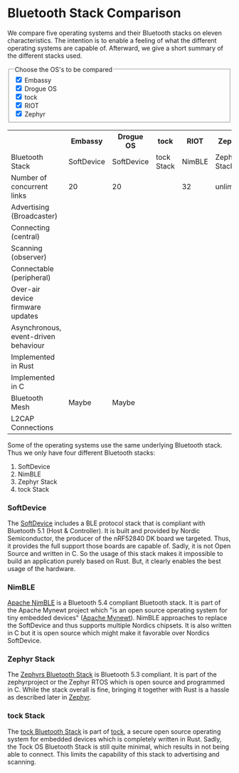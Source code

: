 # Bluetooth Stack Comparison
We compare five operating systems and their Bluetooth stacks on eleven characteristics. The intention is to enable a feeling of what the different operating systems are capable of. Afterward, we give a short summary of the different stacks used.

<!-- Checkboxes to toggle the visibility of the columns of the table -->
<fieldset id="Checkboxes">
  <legend>Choose the OS's to be compared </legend>
  <div>
    <input type="checkbox" id="embassy" name="interest" value="embassy"checked/>
    <label for="embassy">Embassy</label>
  </div>
  <div>
    <input type="checkbox" id="drogue" name="interest" value="drogue" checked/>
    <label for="drogue">Drogue OS</label>
  </div>
  <div>
    <input type="checkbox" id="tock" name="interest" value="tock" checked/>
    <label for="tock">tock</label>
  </div>
  <div>
    <input type="checkbox" id="riot" name="interest" value="riot" checked/>
    <label for="riot">RIOT</label>
  </div>
  <div>
    <input type="checkbox" id="zephyr" name="interest" value="zephyr" checked/>
    <label for="zephyr">Zephyr</label>
  </div>
</fieldset>

<!-- The actual table -->
<table text-align="left" style="width: 100%;">
<!-- Assigning ids to each column to be able to collapse them with javascript later -->
<colgroup>
    <col span = "1">
    <col id="em_tab" span="1" style=visibility:visible>
    <col id="dr_tab" span="1" style=visibility:visible>
    <col id="to_tab" span="1" style=visibility:visible>
    <col id="ri_tab" span="1" style=visibility:visible>
    <col id="ze_tab" span="1" style=visibility:visible>
  </colgroup>
<!-- Content of the table -->
<tr>
<th></th>
<th>Embassy</th>
<th>Drogue OS</th>
<th>tock</th>
<th>RIOT</th>
<th>Zephyr</th>
</tr>
<tr>
<td>Bluetooth Stack</td>
<td>SoftDevice</td>
<td>SoftDevice</td>
<td>tock Stack</td>
<td>NimBLE</td>
<td>Zephyr Stack</td>
</tr>
<tr>
<td>Number of concurrent links</td>
<td>20</td>
<td>20</td>
<td><i class="fa fa-xmark"></i></td>
<td>32</td>
<td>unlimited</td>
</tr>
<tr>
<td>Advertising (Broadcaster)</td>
<td><i class="fa fa-check"></i></td>
<td><i class="fa fa-check"></i></td>
<td><i class="fa fa-check"></i></td>
<td><i class="fa fa-check"></i></td>
<td><i class="fa fa-check"></i></td>
</tr>
<tr>
<td>Connecting (central)</td>
<td><i class="fa fa-check"></i></td>
<td><i class="fa fa-check"></i></td>
<td><i class="fa fa-xmark"></i></td>
<td><i class="fa fa-check"></i></td>
<td><i class="fa fa-check"></i></td>
</tr>
<tr>
<td>Scanning (observer)</td>
<td><i class="fa fa-check"></i></td>
<td><i class="fa fa-check"></i></td>
<td><i class="fa fa-check"></i></td>
<td><i class="fa fa-check"></i></td>
<td><i class="fa fa-check"></i></td>
</tr>
<tr>
<td>Connectable (peripheral)</td>
<td><i class="fa fa-check"></i></td>
<td><i class="fa fa-check"></i></td>
<td><i class="fa fa-xmark"></i></td>
<td><i class="fa fa-check"></i></td>
<td><i class="fa fa-check"></i></td>
</tr>
<tr>
<td>Over-air device firmware updates</td>
<td><i class="fa fa-check"></i></td>
<td><i class="fa fa-check"></i></td>
<td><i class="fa fa-xmark"></i></td>
<td><i class="fa fa-xmark"></i></td>
<td><i class="fa fa-xmark"></i></td>
</tr>
<tr>
<td>Asynchronous, event-driven behaviour</td>
<td><i class="fa fa-check"></i></td>
<td><i class="fa fa-check"></i></td>
<td><i class="fa fa-xmark"></i></td>
<td><i class="fa fa-xmark"></i></td>
<td><i class="fa fa-xmark"></i></td>
</tr>
<tr>
<td>Implemented in Rust</td>
<td><i class="fa fa-xmark"></i></td>
<td><i class="fa fa-xmark"></i></td>
<td><i class="fa fa-check"></i></td>
<td><i class="fa fa-xmark"></i></td>
<td><i class="fa fa-xmark"></i></td>
</tr>
<tr>
<td>Implemented in C</td>
<td><i class="fa fa-check"></i></td>
<td><i class="fa fa-check"></i></td>
<td><i class="fa fa-xmark"></i></td>
<td><i class="fa fa-check"></i></td>
<td><i class="fa fa-check"></i></td>
</tr>
<tr>
<td>Bluetooth Mesh</td>
<td>Maybe</i></td>
<td>Maybe</td>
<td><i class="fa fa-xmark"></i></td>
<td><i class="fa fa-check"></i></td>
<td><i class="fa fa-check"></i></td>
</tr>
<tr>
<td>L2CAP Connections</td>
<td><i class="fa fa-check"></i></td>
<td><i class="fa fa-check"></i></td>
<td><i class="fa fa-xmark"></i></td>
<td><i class="fa fa-check"></i></td>
<td><i class="fa fa-check"></i></td>
</tr>
</table>  

Some of the operating systems use the same underlying Bluetooth stack. Thus we only have four different Bluetooth stacks:
1. SoftDevice
2. NimBLE
3. Zephyr Stack
4. tock Stack

### SoftDevice
The [SoftDevice](https://infocenter.nordicsemi.com/index.jsp?topic=%2Fsds_s140%2FSDS%2Fs1xx%2Fble_protocol_stack%2Fble_protocol_stack.html) includes a BLE protocol stack that is compliant with Bluetooth 5.1 (Host & Controller). It is built and provided by Nordic Semiconductor, the  producer of the nRF52840 DK board we targeted. Thus, it provides the full support those boards are capable of. Sadly, it is not Open Source and written in C. So the usage of this stack makes it impossible to build an application purely based on Rust. But, it clearly enables the best usage of the hardware.

### NimBLE
[Apache NimBLE](https://github.com/apache/mynewt-nimble) is a Bluetooth 5.4 compliant Bluetooth stack. It is part of the Apache Mynewt project which "is an open source operating system for tiny embedded devices" ([Apache Mynewt](https://github.com/apache/mynewt-core)). NimBLE approaches to replace the SoftDevice and thus supports multiple Nordics chipsets. It is also written in C but it is open source which might make it favorable over Nordics SoftDevice.

### Zephyr Stack
The [Zephyrs Bluetooth Stack](https://docs.zephyrproject.org/latest/connectivity/bluetooth/overview.html) is Bluetooth 5.3 compliant. It is part of the zephyrproject or the Zephyr RTOS which is open source and programmed in C. While the stack overall is fine, bringing it together with Rust is a hassle as described later in [Zephyr](../zephyr/README.md).

### tock Stack
The [tock Bluetooth Stack](https://github.com/tock/tock/blob/master/doc/BluetoothLEStack.md) is part of [tock](https://github.com/tock/tock), a secure open source operating system for embedded devices which is completely written in Rust. Sadly, the Tock OS Bluetooth Stack is still quite minimal, which results in not being able to connect. This limits the capability of this stack to advertising and scanning.

<!-- Javascript part to toggle the visibility of the columns -->
<!-- Yes, iterating through the checkboxes would have been more beautiful -->
<!-- Yes, iterating through the columns would also have been more beautiful -->
<script>
    const embassy = document.querySelector('#embassy');
    embassy.addEventListener("change", updateDisplay);
    const drogue = document.querySelector('#drogue');
    drogue.addEventListener("change", updateDisplay);
    const tock = document.querySelector('#tock');
    tock.addEventListener("change", updateDisplay);
    const riot = document.querySelector('#riot');
    riot.addEventListener("change", updateDisplay);
    const zephyr = document.querySelector('#zephyr');
    zephyr.addEventListener("change", updateDisplay);

    function updateDisplay() {
        var em_link = document.getElementById('em_tab');
        if (!embassy.checked) {
            em_link.style.visibility = 'collapse';
        } else {
            em_link.style.visibility = 'visible';
        }

        var dr_link = document.getElementById('dr_tab');
        if (!drogue.checked) {
            dr_link.style.visibility = 'collapse';
        } else {
            dr_link.style.visibility = 'visible';
        }

        var to_link = document.getElementById('to_tab');
        if (!tock.checked) {
            to_link.style.visibility = 'collapse';
        } else {
            to_link.style.visibility = 'visible';
        }

        var ri_link = document.getElementById('ri_tab');
        if (!riot.checked) {
            ri_link.style.visibility = 'collapse';
        } else {
            ri_link.style.visibility = 'visible';
        }

        var ze_link = document.getElementById('ze_tab');
        if (!zephyr.checked) {
            ze_link.style.visibility = 'collapse';
        } else {
            ze_link.style.visibility = 'visible';
        }
    }
</script>    